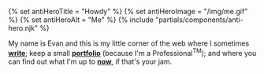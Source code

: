 {% set antiHeroTitle = "Howdy" %}
{% set antiHeroImage = "/img/me.gif" %}
{% set antiHeroAlt = "Me" %}
{% include "partials/components/anti-hero.njk" %}

My name is Evan and this is my little corner of the web where I sometimes
**[write](/weblog/)**; keep a small **[portfolio](/work/)** (because
I'm a Professional<sup>TM</sup>); and where you can find out what I'm up to
**[now](/now/)**, if that's your jam.
